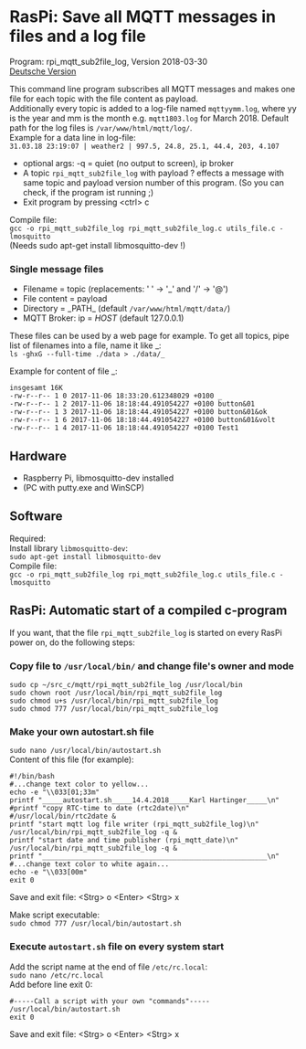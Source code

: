 # RasPi: Save all MQTT messages in files and a log file
Program: rpi_mqtt_sub2file_log, Version 2018-03-30   
[Deutsche Version](./LIESMICH.md "Deutsche Version")

This command line program subscribes all MQTT messages and makes one file for each topic with the file content as payload.   
Additionally every topic is added to a log-file named `mqttyymm.log`, where yy is the year and mm is the month e.g. `mqtt1803.log` for March 2018. Default path for the log files is `/var/www/html/mqtt/log/`.   
Example for a data line in log-file:   
`31.03.18 23:19:07 | weather2 | 997.5, 24.8, 25.1, 44.4, 203, 4.107`
* optional args: -q = quiet (no output to screen), ip broker
* A topic `rpi_mqtt_sub2file_log` with payload ? effects a message with same topic and payload version number of this program. (So you can check, if the program ist running ;)
* Exit program by pressing &lt;ctrl&gt; c

Compile file:   
`gcc -o rpi_mqtt_sub2file_log rpi_mqtt_sub2file_log.c utils_file.c -lmosquitto`   
(Needs sudo apt-get install libmosquitto-dev !)  

### Single message files
* Filename = topic (replacements: ' ' -> '_' and '/' -> '@')   
* File content = payload   
* Directory = \_PATH\_ (default `/var/www/html/mqtt/data/`)   
* MQTT Broker: ip = _HOST_ (default 127.0.0.1)   

These files can be used by a web page for example. To get all topics, pipe list of filenames into a file, name it like _:   
`ls -ghxG --full-time ./data > ./data/_`

Example for content of file _:
```
insgesamt 16K
-rw-r--r-- 1 0 2017-11-06 18:33:20.612348029 +0100 _
-rw-r--r-- 1 2 2017-11-06 18:18:44.491054227 +0100 button&01
-rw-r--r-- 1 3 2017-11-06 18:18:44.491054227 +0100 button&01&ok
-rw-r--r-- 1 6 2017-11-06 18:18:44.491054227 +0100 button&01&volt
-rw-r--r-- 1 4 2017-11-06 18:18:44.491054227 +0100 Test1
```

## Hardware
* Raspberry Pi, libmosquitto-dev installed
* (PC with putty.exe and WinSCP)

## Software
Required:   
Install library `libmosquitto-dev`:   
`sudo apt-get install libmosquitto-dev`   
Compile file:   
`gcc -o rpi_mqtt_sub2file_log rpi_mqtt_sub2file_log.c utils_file.c -lmosquitto`   


## RasPi: Automatic start of a compiled c-program   
If you want, that the file `rpi_mqtt_sub2file_log` is started on every RasPi power on, do the following steps:
### Copy file to `/usr/local/bin/` and change file's owner and mode
```
sudo cp ~/src_c/mqtt/rpi_mqtt_sub2file_log /usr/local/bin
sudo chown root /usr/local/bin/rpi_mqtt_sub2file_log
sudo chmod u+s /usr/local/bin/rpi_mqtt_sub2file_log
sudo chmod 777 /usr/local/bin/rpi_mqtt_sub2file_log
```   
### Make your own autostart.sh file
`sudo nano /usr/local/bin/autostart.sh`   
Content of this file (for example):
```
#!/bin/bash
#...change text color to yellow...
echo -e "\\033[01;33m"
printf "_____autostart.sh_____14.4.2018_____Karl Hartinger_____\n"
#printf "copy RTC-time to date (rtc2date)\n"
#/usr/local/bin/rtc2date &
printf "start mqtt log file writer (rpi_mqtt_sub2file_log)\n"
/usr/local/bin/rpi_mqtt_sub2file_log -q &
printf "start date and time publisher (rpi_mqtt_date)\n"
/usr/local/bin/rpi_mqtt_sub2file_log -q &
printf "_______________________________________________________\n"
#...change text color to white again...
echo -e "\\033[00m"
exit 0
```
Save and exit file: &lt;Strg&gt; o &lt;Enter&gt; &lt;Strg&gt; x   

Make script executable:   
`sudo chmod 777 /usr/local/bin/autostart.sh`   

### Execute `autostart.sh` file on every system start
Add the script name at the end of file `/etc/rc.local`:   
`sudo nano /etc/rc.local`   
Add before line exit 0:
```
#-----Call a script with your own "commands"-----
/usr/local/bin/autostart.sh
exit 0
```
Save and exit file: &lt;Strg&gt; o &lt;Enter&gt; &lt;Strg&gt; x   


